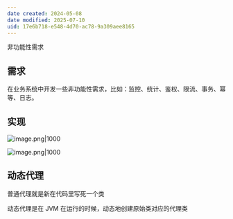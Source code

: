```yaml
---
date created: 2024-05-08
date modified: 2025-07-10
uid: 17e6b718-e548-4d70-ac78-9a309aee8165
---
```


非功能性需求

<!-- more -->

## 需求

在业务系统中开发一些非功能性需求，比如：监控、统计、鉴权、限流、事务、幂等、日志。

## 实现

![image.png|1000](https://imagehosting4picgo.oss-cn-beijing.aliyuncs.com/imagehosting/fix-dir%2Fpicgo%2Fpicgo-clipboard-images%2F2024%2F05%2F10%2F11-43-29-cc7e945676b0ae2fbd31c9fe1c928ca2-20240510114327-3e0f4f.png)

![image.png|1000](https://imagehosting4picgo.oss-cn-beijing.aliyuncs.com/imagehosting/fix-dir%2Fpicgo%2Fpicgo-clipboard-images%2F2024%2F05%2F10%2F11-11-36-d53598285bedfaf26064229fb0ef0c21-20240510111135-551c92.png)

## 动态代理

普通代理就是新在代码里写死一个类

动态代理是在 JVM 在运行的时候，动态地创建原始类对应的代理类
